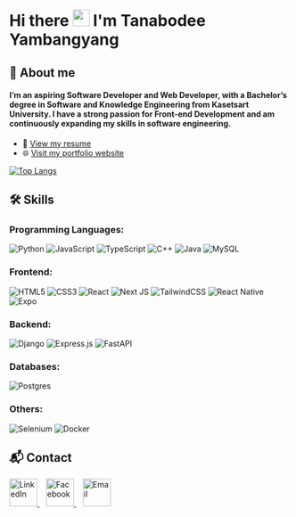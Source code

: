 # Hi there <img src="https://media.giphy.com/media/hvRJCLFzcasrR4ia7z/giphy.gif" width="30px" alt="waving hand" /> I'm Tanabodee Yambangyang

## 👤 About me
#### I’m an aspiring Software Developer and Web Developer, with a Bachelor’s degree in Software and Knowledge Engineering from Kasetsart University. I have a strong passion for Front-end Development and am continuously expanding my skills in software engineering.
- 📄 [View my resume](https://drive.google.com/file/d/1IGyNZdcm9skTIKVG4ZSoImEyC-GOO8tg/view?usp=sharing)
- 🌐 [Visit my portfolio website](https://portfolio-second-version-frontend-d.vercel.app/)

[![Top Langs](https://github-readme-stats.vercel.app/api/top-langs/?username=Tanabodee-Yambangyang&layout=compact)](https://github.com/Tanabodee-Yambangyang)

## 🛠️ Skills

### Programming Languages:
![Python](https://img.shields.io/badge/python-3670A0?style=for-the-badge&logo=python&logoColor=ffdd54)
![JavaScript](https://img.shields.io/badge/javascript-%23323330?style=for-the-badge&logo=javascript&logoColor=%23F7DF1E)
![TypeScript](https://img.shields.io/badge/typescript-%23007ACC?style=for-the-badge&logo=typescript&logoColor=white)
![C++](https://img.shields.io/badge/c++-%2300599C?style=for-the-badge&logo=c%2B%2B&logoColor=white)
![Java](https://img.shields.io/badge/java-%23ED8B00?style=for-the-badge&logo=openjdk&logoColor=white)
![MySQL](https://img.shields.io/badge/mysql-4479A1?style=for-the-badge&logo=mysql&logoColor=white)

### Frontend:
![HTML5](https://img.shields.io/badge/html5-%23E34F26?style=for-the-badge&logo=html5&logoColor=white)
![CSS3](https://img.shields.io/badge/css3-%231572B6?style=for-the-badge&logo=css3&logoColor=white)
![React](https://img.shields.io/badge/react-%2320232a?style=for-the-badge&logo=react&logoColor=%2361DAFB)
![Next JS](https://img.shields.io/badge/Next-black?style=for-the-badge&logo=next.js&logoColor=white)
![TailwindCSS](https://img.shields.io/badge/tailwindcss-%2338B2AC?style=for-the-badge&logo=tailwind-css&logoColor=white)
![React Native](https://img.shields.io/badge/React_Native-%2320232a?style=for-the-badge&logo=react&logoColor=%2361DAFB)
![Expo](https://img.shields.io/badge/Expo-000020?style=for-the-badge&logo=expo&logoColor=white)

### Backend:
![Django](https://img.shields.io/badge/django-%23092E20?style=for-the-badge&logo=django&logoColor=white)
![Express.js](https://img.shields.io/badge/Express.js-%23404d59?style=for-the-badge&logo=express&logoColor=white)
![FastAPI](https://img.shields.io/badge/FastAPI-009485?style=for-the-badge&logo=fastapi&logoColor=white)

### Databases:
![Postgres](https://img.shields.io/badge/Postgres-%23316192?style=for-the-badge&logo=postgresql&logoColor=white)

### Others:
![Selenium](https://img.shields.io/badge/selenium-%2343B02A?style=for-the-badge&logo=selenium&logoColor=white)
![Docker](https://img.shields.io/badge/Docker-2496ED?style=for-the-badge&logo=docker&logoColor=white)


## 📬 Contact
<p>
  <a href="https://www.linkedin.com/in/tanabodee-yambangyang-11a3882a2/" target="_blank">
    <img src="https://cdn-icons-png.flaticon.com/512/174/174857.png" alt="LinkedIn" width="50">
  </a>&nbsp;&nbsp
  
  <a href="https://www.facebook.com/tanabodee.yambangyang.2025/" target="_blank">
    <img src="https://cdn-icons-png.flaticon.com/512/733/733547.png" alt="Facebook" width="50">
  </a>&nbsp;&nbsp;
  
  <a href="https://mail.google.com/mail/?view=cm&fs=1&to=tanabodeeyambangyang@gmail.com" target="_blank">
    <img src="https://cdn-icons-png.flaticon.com/512/732/732200.png" alt="Email" width="50">
  </a>
</p>


<!--
**Tanabodee-Yambangyang/Tanabodee-Yambangyang** is a ✨ _special_ ✨ repository because its `README.md` (this file) appears on your GitHub profile.

Here are some ideas to get you started:

- 🔭 I’m currently working on ...
- 🌱 I’m currently learning ...
- 👯 I’m looking to collaborate on ...
- 🤔 I’m looking for help with ...
- 💬 Ask me about ...
- 📫 How to reach me: ...
- 😄 Pronouns: ...
- ⚡ Fun fact: ...
-->
